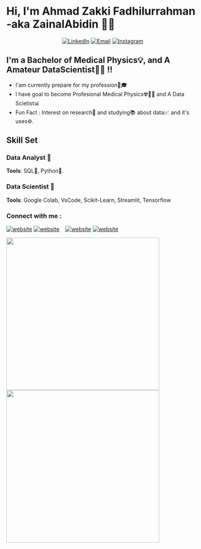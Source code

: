 # Hi, I'm Ahmad Zakki Fadhilurrahman -aka ZainalAbidin 👋😊 

<p align="center">
  <a href="https://www.linkedin.com/in/ahmad-zakki-f-29208128b"><img src="https://img.shields.io/badge/LinkedIn-Profile-blue?logo=linkedin" alt="LinkedIn"></a>
  <a href="mailto:ahmaedjk3@gmail.com"><img src="https://img.shields.io/badge/Email-Me-brightgreen?style=flat&logo=gmail"
  alt="Email"></a>
  <a href="https://www.instagram.com/ahmadzakkifadhilurrahman"><img src="https://img.shields.io/badge/Instagram-Follow%20Me-orange?style=flat&logo=instagram" alt="Instagram"></a>
</p>

## I'm a Bachelor of Medical Physics💡, and A Amateur DataScientist👨‍🎓 !!
- I'am currently prepare for my profession🧬🎓
- I have goal to become Profesional Medical Physics☢️🧑‍⚕️ and A Data Scietist📊
- Fun Fact : Interest on research🔬 and studying📚 about data📈 and it's uses⚙️.

## **Skill Set**

### Data Analyst 🚀
**Tools**: SQL📄, Python🐍.

### Data Scientist 🧰
**Tools**: Google Colab, VsCode, Scikit-Learn, Streamlit, Tensorflow

### Connect with me :
[![website](./img/linkedin-light.svg)](https://linkedin.com/in/ahmad-zakki-f-29208128b#gh-light-mode-only)
[![website](./img/linkedin-dark.svg)](https://linkedin.com/in/ahmad-zakki-f-29208128b#gh-dark-mode-only)
&nbsp;&nbsp;
[![website](./img/instagram-light.svg)](https://instagram.com/ahmadzakkifadhilurrahman#gh-light-mode-only)
[![website](./img/instagram-dark.svg)](https://instagram.com/ahmadzakkifadhilurrahman#gh-dark-mode-only)
&nbsp;&nbsp;

<p><img align="left" src="https://github-readme-stats.vercel.app/api/top-langs/?username=AhmadZakkiZainalAbidin&show_icons=true&layout=compact&theme=synthwave&hide=html,css" width = "400" height = "400"/></p>
<p><img align="center" src="https://github-readme-stats.vercel.app/api?username=AhmadZakkiZainalAbidin&show_icons=true&theme=synthwave" width = "400" height = "400"/></p>
